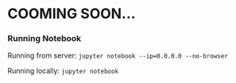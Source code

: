 # COOMING SOON...

### Running Notebook

Running from server:
`jupyter notebook --ip=0.0.0.0 --no-browser`

Running locally:
`jupyter notebook`